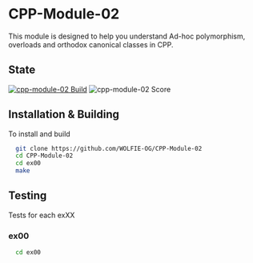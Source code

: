 # CPP-Module-02

This module is designed to help you understand Ad-hoc polymorphism, overloads and orthodox canonical classes in CPP.

## State

[![cpp-module-02 Build](https://img.shields.io/github/actions/workflow/status/WOLFIE-OG/CPP-Module-02/makefile.yml?style=for-the-badge)](https://github.com/WOLFIE-OG/CPP-Module-02/actions/workflows/makefile.yml) ![cpp-module-02 Score](https://img.shields.io/badge/Score-N/A-grey?style=for-the-badge)

## Installation & Building

To install and build

```bash
  git clone https://github.com/WOLFIE-OG/CPP-Module-02
  cd CPP-Module-02
  cd ex00
  make
```

## Testing

Tests for each exXX

### ex00

```bash
  cd ex00
```